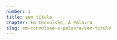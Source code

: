 ```yaml
---
number: 1
title: sem título
chapter: Em Convulsão, A Palavra
slug: em-convulsao-a-palavra/sem-titulo
---
```

